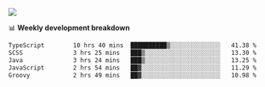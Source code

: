 ![](https://github-readme-stats-v2-three.vercel.app/api/top-langs/?username=akshayxml&theme=dark&hide_border=true&include_all_commits=true&count_private=true&layout=compact&size_weight=0.5&count_weight=0.5&hide=Jupyter%20Notebook%2Cobjective-c%2Cmakefile%2Cc%2Chtml%2Ccss%2Cscss&langs_count=6&exclude_repo=github-readme-stats-v2)

📊 **Weekly development breakdown**
<!--START_SECTION:waka-->

```txt
TypeScript        10 hrs 40 mins  ██████████▒░░░░░░░░░░░░░░   41.38 %
SCSS              3 hrs 25 mins   ███▒░░░░░░░░░░░░░░░░░░░░░   13.30 %
Java              3 hrs 24 mins   ███▒░░░░░░░░░░░░░░░░░░░░░   13.25 %
JavaScript        2 hrs 54 mins   ██▓░░░░░░░░░░░░░░░░░░░░░░   11.29 %
Groovy            2 hrs 49 mins   ██▓░░░░░░░░░░░░░░░░░░░░░░   10.98 %
```

<!--END_SECTION:waka-->
